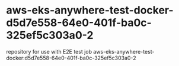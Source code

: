 # aws-eks-anywhere-test-docker-d5d7e558-64e0-401f-ba0c-325ef5c303a0-2
repository for use with E2E test job aws-eks-anywhere-test-docker:d5d7e558-64e0-401f-ba0c-325ef5c303a0-2
